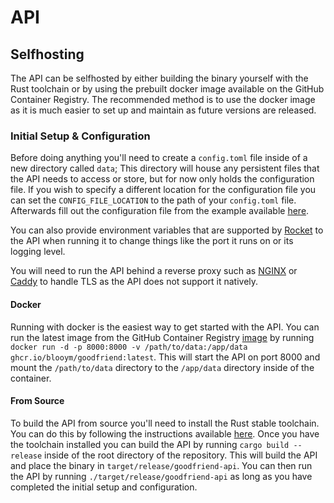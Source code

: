 # API

## Selfhosting

The API can be selfhosted by either building the binary yourself with the Rust toolchain or by using the prebuilt docker image available on the GitHub Container Registry. The recommended method is to use the docker image as it is much easier to set up and maintain as future versions are released.

### Initial Setup & Configuration

Before doing anything you'll need to create a `config.toml` file inside of a new directory called `data`; This directory will house any persistent files that the API needs to access or store, but for now only holds the configuration file. If you wish to specify a different location for the configuration file you can set the `CONFIG_FILE_LOCATION` to the path of your `config.toml` file. Afterwards fill out the configuration file from the example available [here](./data/config.toml.example).

You can also provide environment variables that are supported by [Rocket](https://rocket.rs/v0.5-rc/guide/configuration/#environment-variables) to the API when running it to change things like the port it runs on or its logging level.

You will need to run the API behind a reverse proxy such as [NGINX](https://www.nginx.com/) or [Caddy](https://caddyserver.com/) to handle TLS as the API does not support it natively.

#### Docker

Running with docker is the easiest way to get started with the API. You can run the latest image from the GitHub Container Registry [image](https://github.com/Blooym/GoodFriend/pkgs/container/goodfriend) by running `docker run -d -p 8000:8000 -v /path/to/data:/app/data ghcr.io/blooym/goodfriend:latest`. This will start the API on port 8000 and mount the `/path/to/data` directory to the `/app/data` directory inside of the container. 

#### From Source

To build the API from source you'll need to install the Rust stable toolchain. You can do this by following the instructions available [here](https://www.rust-lang.org/tools/install). Once you have the toolchain installed you can build the API by running `cargo build --release` inside of the root directory of the repository. This will build the API and place the binary in `target/release/goodfriend-api`. You can then run the API by running `./target/release/goodfriend-api` as long as you have completed the initial setup and configuration.